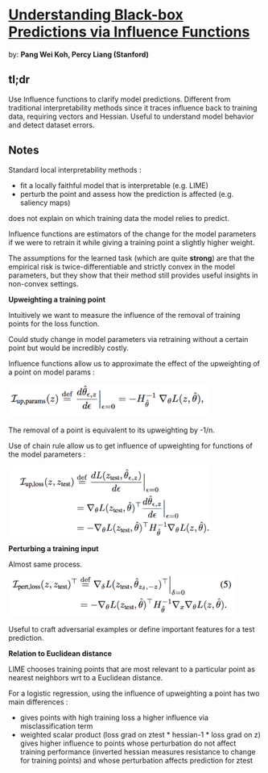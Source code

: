 # [Understanding Black-box Predictions via Influence Functions](https://arxiv.org/pdf/1703.04730.pdf)

by: **Pang Wei Koh, Percy Liang (Stanford)**

## tl;dr

Use Influence functions to clarify model predictions.
Different from traditional interpretability methods since it traces influence back to training data, requiring vectors and Hessian. Useful to understand model behavior and detect dataset errors.

## Notes

Standard local interpretability methods :

* fit a locally faithful model that is interpretable (e.g. LIME)
* perturb the point and assess how the prediction is affected (e.g. saliency maps)

does not explain on which training data the model relies to predict.

Influence functions are estimators of the change for the model parameters if we were to retrain it while giving a training point a slightly higher weight.

The assumptions for the learned task (which are quite **strong**) are that the empirical risk is twice-differentiable and strictly convex in the model parameters, but they show that their method still provides useful insights in non-convex settings.

**Upweighting a training point**

Intuitively we want to measure the influence of the removal of training points for the loss function.

Could study change in model parameters via retraining without a certain point but would be incredibly costly.

Influence functions allow us to approximate the effect of the upweighting of a point on model params :

<img src="../imgs/ubpvif1.png" alt="" style="width: 400px;"/>

The removal of a point is equivalent to its upweighting by -1/n.

Use of chain rule allow us to get influence of upweighting for functions of the model parameters :

<img src="../imgs/ubpvif2.png" alt="" style="width: 400px;"/>

**Perturbing a training input**

Almost same process. 

<img src="../imgs/ubpvif3.png" alt="" style="width: 450px;"/>

Useful to craft adversarial examples or define important features for a test prediction.

**Relation to Euclidean distance**

LIME chooses training points that are most relevant to a particular point as nearest neighbors wrt to a Euclidean distance.

For a logistic regression, using the influence of upweighting a point has two main differences :

* gives points with high training loss a higher influence via misclassification term
* weighted scalar product (loss grad on ztest * hessian-1 * loss grad on z) gives higher influence to points whose perturbation do not affect training performance (inverted hessian measures resistance to change for training points) and whose perturbation affects prediction for ztest




